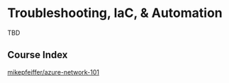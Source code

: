 # Troubleshooting, IaC, & Automation

TBD

## Course Index
[mikepfeiffer/azure-network-101](https://github.com/mikepfeiffer/azure-network-101)